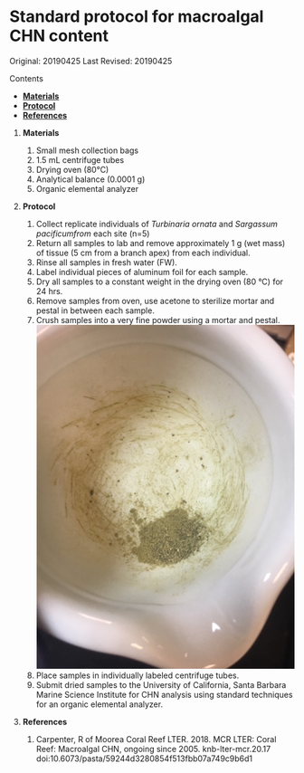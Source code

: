 # Standard protocol for macroalgal CHN content

Original: 20190425
Last Revised: 20190425

Contents
- [**Materials**](#Materials)  
- [**Protocol**](#Protocol)
- [**References**](#References)
 
1. <a name="Materials"></a> **Materials**
    1.  Small mesh collection bags
    1.  1.5 mL centrifuge tubes
    1.  Drying oven (80°C)
    1.  Analytical balance (0.0001 g)
    1.  Organic elemental analyzer 

2. <a name="Protocol"></a> **Protocol**

    1.  Collect replicate individuals of *Turbinaria ornata* and *Sargassum pacificumfrom* each site (n=5)
    1.  Return all samples to lab and remove approximately 1 g (wet mass) of tissue (5 cm from a branch apex) from each individual.
    1.  Rinse all samples in fresh water (FW).
    1.  Label individual pieces of aluminum foil for each sample.
    1.  Dry all samples to a constant weight in the drying oven (80 °C) for 24 hrs.
    1.  Remove samples from oven, use acetone to sterilize mortar and pestal in between each sample.
    1.  Crush samples into a very fine powder using a mortar and pestal. 
    ![Example of finely crushed algae](https://github.com/SilbigerLab/Protocols/blob/master/Environmental_Parameter_Protocols/Images/algae.png)
    1.  Place samples in individually labeled centrifuge tubes. 
    1.  Submit dried samples to the University of California, Santa Barbara Marine Science Institute for CHN analysis using standard techniques for an organic elemental analyzer.

3. <a name="References"></a> **References**

    1.  Carpenter, R of Moorea Coral Reef LTER. 2018. MCR LTER: Coral Reef: Macroalgal CHN, ongoing since 2005. knb-lter-mcr.20.17 doi:10.6073/pasta/59244d3280854f513fbb07a749c9b6d1


